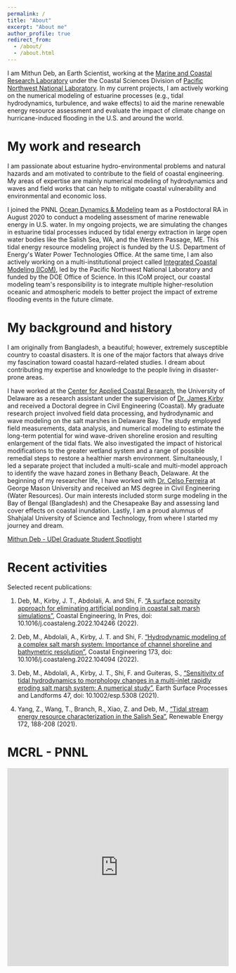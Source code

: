 ```yaml
---
permalink: /
title: "About"
excerpt: "About me"
author_profile: true
redirect_from:
  - /about/
  - /about.html
---
```


I am Mithun Deb, an Earth Scientist, working at the [Marine and Coastal Research Laboratory](https://www.pnnl.gov/marine-and-coastal-research-laboratory) under the Coastal Sciences Division of [Pacific Northwest National Laboratory](https://www.pnnl.gov/). In my current projects, I am actively working on the numerical modeling of estuarine processes (e.g., tidal hydrodynamics, turbulence, and wake effects) to aid the marine renewable energy resource assessment and evaluate the impact of climate change on hurricane-induced flooding in the U.S. and around the world.

My work and research
======
I am passionate about estuarine hydro-environmental problems and natural hazards and am motivated to contribute to the field of coastal engineering. My areas of expertise are mainly numerical modeling of hydrodynamics and waves and field works that can help to mitigate coastal vulnerability and environmental and economic loss.

I joined the PNNL [Ocean Dynamics & Modeling](https://www.pnnl.gov/projects/ocean-dynamics-modeling) team as a Postdoctoral RA in August 2020 to conduct a modeling assessment of marine renewable energy in U.S. water. In my ongoing projects, we are simulating the changes in estuarine tidal processes induced by tidal energy extraction in large open water bodies like the Salish Sea, WA, and the Western Passage, ME. This tidal energy resource modeling project is funded by the U.S. Department of Energy's Water Power Technologies Office. At the same time, I am also actively working on a multi-institutional project called [Integrated Coastal Modeling (ICoM)](https://icom.pnnl.gov/TheICoMTeam), led by the Pacific Northwest National Laboratory and funded by the DOE Office of Science. In this ICoM project, our coastal modeling team's responsibility is to integrate multiple higher-resolution oceanic and atmospheric models to better project the impact of extreme flooding events in the future climate.

My background and history
======
I am originally from Bangladesh, a beautiful; however, extremely susceptible country to coastal disasters. It is one of the major factors that always drive my fascination toward coastal hazard-related studies. I dream about contributing my expertise and knowledge to the people living in disaster-prone areas.

I have worked at the [Center for Applied Coastal Research](https://coastal.udel.edu/), the University of Delaware as a research assistant under the supervision of [Dr. James Kirby](https://www1.udel.edu/kirby/) and received a Doctoral degree in Civil Engineering (Coastal). My graduate research project involved field data processing, and hydrodynamic and wave modeling on the salt marshes in Delaware Bay. The study employed field measurements, data analysis, and numerical modeling to estimate the long-term potential for wind wave-driven shoreline erosion and resulting enlargement of the tidal flats. We also investigated the impact of historical modifications to the greater wetland system and a range of possible remedial steps to restore a healthier marsh environment. Simultaneously, I led a separate project that included a multi-scale and multi-model approach to identify the wave hazard zones in Bethany Beach, Delaware. At the beginning of my researcher life, I have worked with [Dr. Celso Ferreira](https://fhrl.vse.gmu.edu/) at George Mason University and received an MS degree in Civil Engineering (Water Resources). Our main interests included storm surge modeling in the Bay of Bengal (Bangladesh) and the Chesapeake Bay and assessing land cover effects on coastal inundation. Lastly, I am a proud alumnus of Shahjalal University of Science and Technology, from where I started my journey and dream.

[Mithun Deb - UDel Graduate Student Spotlight](https://coastal.udel.edu/2019/12/03/graduate-student-spotlight-mithun-deb/)

Recent activities
======

Selected recent publications:

1. Deb, M., Kirby, J. T., Abdolali, A. and Shi, F. [“A surface porosity approach for eliminating artificial ponding in coastal salt marsh simulations”](https://www.sciencedirect.com/science/article/pii/S0378383922001594?via%3Dihub), Coastal Engineering, In Pres, doi: 10.1016/j.coastaleng.2022.104246 (2022).

2. Deb, M., Abdolali, A., Kirby, J. T. and Shi, F. [“Hydrodynamic modeling of a complex salt marsh system: Importance of channel shoreline and bathymetric resolution”](https://www.sciencedirect.com/science/article/pii/S037838392200014X), Coastal Engineering 173, doi: 10.1016/j.coastaleng.2022.104094 (2022).

3. Deb, M., Abdolali, A., Kirby, J. T., Shi, F. and Guiteras, S., [“Sensitivity of tidal hydrodynamics to morphology changes in a multi-inlet rapidly eroding salt marsh system: A numerical study”](https://onlinelibrary.wiley.com/doi/10.1002/esp.5308), Earth Surface Processes and Landforms 47, doi: 10.1002/esp.5308 (2021).

4. Yang, Z., Wang, T., Branch, R., Xiao, Z. and Deb, M., [“Tidal stream energy resource characterization in the Salish Sea”](https://www.sciencedirect.com/science/article/abs/pii/S0960148121003827?via%3Dihub), Renewable Energy 172, 188-208 (2021).


MCRL - PNNL
======
<iframe src="https://mithundeb.github.io/leaflet-map-simple/" width="100%" height="450" frameborder="0" scrolling="no"></iframe>
